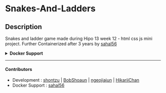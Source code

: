 # Snakes-And-Ladders


## Description
Snakes and ladder game made during Hipo 13 week 12 - html css js mini project.
Further Containerized after 3 years by [sahal56](https://github.com/sahal56)


<details>
  <summary> <b> Docker Support </b> </summary>

  ---
  ## Building ⚙️🛠️
  - Building Docker Image
  ```sh
  $ docker build -t <image-name> .
  ```

  - List Docker Images
  ```sh
  $ docker images
  ```
  
  - Save Docker Image Locally
  ```sh
  $ docker save <image-name:tag> -o <./path/image-name.tar>
  ```

  - Save/Push Docker Image to Docker Hub
  ```sh
  $ docker push <user-name/image-name>
  ```
  
  ---
  ## Running 🚀
  - Run Docker Image
  ```sh
  $ docker run -d -p 80:8080 <image-name>
  ```
  > port mapping: -p <host-port>:<container-port>

  - List Docker Running Containers
  ```sh
  $ docker ps
  ```
  > docker ps -a : for all/stopped containers]

  ---
  ## YAY It Works !!! ✨✨✨
  - Visit at <a href="[/page/url/](http://localhost:80)" target="_blank"> localhost:80 </a>
  
  #### Screensots
  
  <img width="1174" alt="op-local-1" src="https://github.com/user-attachments/assets/0644aeb9-f5b3-4854-a3e5-e541c343c27f" />
  
  <img width="1174" alt="op-local-2" src="https://github.com/user-attachments/assets/7bffa648-5771-49ad-b6bb-28824e85be1f" />

</details>

---
#### Contributors
- Development : [shontzu](https://github.com/shontzu) | [BobShoaun](https://github.com/BobShoaun) | [ngeojiajun](https://github.com/ngeojiajun) | [HikariiChan](https://github.com/HikariiChan)
- Docker Support : [sahal56](https://github.com/sahal56)
